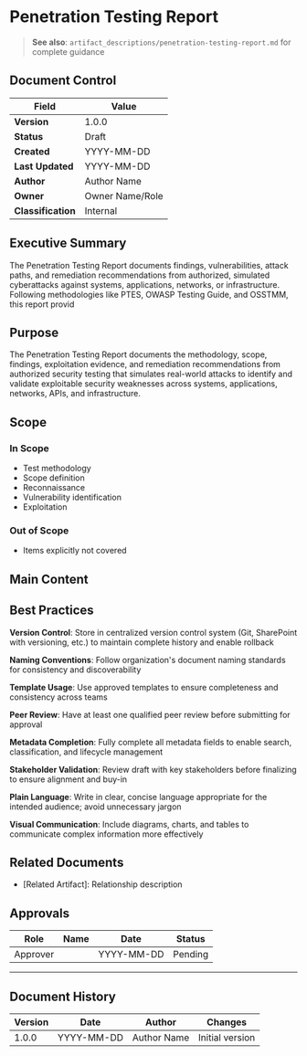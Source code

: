 # Penetration Testing Report

> **See also**: `artifact_descriptions/penetration-testing-report.md` for complete guidance

## Document Control

| Field | Value |
|-------|-------|
| **Version** | 1.0.0 |
| **Status** | Draft |
| **Created** | YYYY-MM-DD |
| **Last Updated** | YYYY-MM-DD |
| **Author** | Author Name |
| **Owner** | Owner Name/Role |
| **Classification** | Internal |

## Executive Summary

The Penetration Testing Report documents findings, vulnerabilities, attack paths, and remediation recommendations from authorized, simulated cyberattacks against systems, applications, networks, or infrastructure. Following methodologies like PTES, OWASP Testing Guide, and OSSTMM, this report provid

## Purpose

The Penetration Testing Report documents the methodology, scope, findings, exploitation evidence, and remediation recommendations from authorized security testing that simulates real-world attacks to identify and validate exploitable security weaknesses across systems, applications, networks, APIs, and infrastructure.

## Scope

### In Scope

- Test methodology
- Scope definition
- Reconnaissance
- Vulnerability identification
- Exploitation

### Out of Scope

- Items explicitly not covered

## Main Content

<!-- Provide detailed content specific to this artifact type -->
<!-- Refer to the artifact description for required sections -->

## Best Practices

**Version Control**: Store in centralized version control system (Git, SharePoint with versioning, etc.) to maintain complete history and enable rollback

**Naming Conventions**: Follow organization's document naming standards for consistency and discoverability

**Template Usage**: Use approved templates to ensure completeness and consistency across teams

**Peer Review**: Have at least one qualified peer review before submitting for approval

**Metadata Completion**: Fully complete all metadata fields to enable search, classification, and lifecycle management

**Stakeholder Validation**: Review draft with key stakeholders before finalizing to ensure alignment and buy-in

**Plain Language**: Write in clear, concise language appropriate for the intended audience; avoid unnecessary jargon

**Visual Communication**: Include diagrams, charts, and tables to communicate complex information more effectively

## Related Documents

- [Related Artifact]: Relationship description

## Approvals

| Role | Name | Date | Status |
|------|------|------|--------|
| Approver | | YYYY-MM-DD | Pending |

---

## Document History

| Version | Date | Author | Changes |
|---------|------|--------|---------|
| 1.0.0 | YYYY-MM-DD | Author Name | Initial version |
